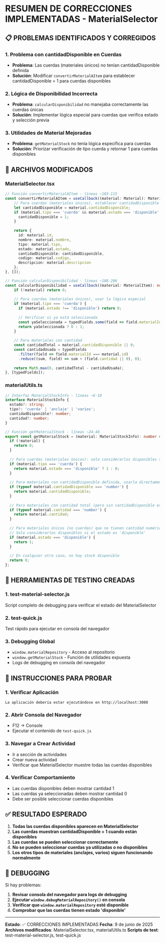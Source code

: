 # RESUMEN DE CORRECCIONES IMPLEMENTADAS - MaterialSelector

## 📋 PROBLEMAS IDENTIFICADOS Y CORREGIDOS

### 1. **Problema con cantidadDisponible en Cuerdas**
- **Problema**: Las cuerdas (materiales únicos) no tenían cantidadDisponible definida
- **Solución**: Modificar `convertirMaterialAItem` para establecer cantidadDisponible = 1 para cuerdas disponibles

### 2. **Lógica de Disponibilidad Incorrecta**
- **Problema**: `calcularDisponibilidad` no manejaba correctamente las cuerdas únicas
- **Solución**: Implementar lógica especial para cuerdas que verifica estado y selección previa

### 3. **Utilidades de Material Mejoradas**
- **Problema**: `getMaterialStock` no tenía lógica específica para cuerdas
- **Solución**: Priorizar verificación de tipo cuerda y retornar 1 para cuerdas disponibles

## 🔧 ARCHIVOS MODIFICADOS

### MaterialSelector.tsx
```typescript
// Función convertirMaterialAItem - líneas ~103-115
const convertirMaterialAItem = useCallback((material: Material): MaterialItem => {
    // Para cuerdas (materiales únicos), establecer cantidadDisponible = 1 si están disponibles
    let cantidadDisponible = material.cantidadDisponible;
    if (material.tipo === 'cuerda' && material.estado === 'disponible' && cantidadDisponible === undefined) {
      cantidadDisponible = 1;
    }
    
    return {
      id: material.id,
      nombre: material.nombre,
      tipo: material.tipo,
      estado: material.estado,
      cantidadDisponible: cantidadDisponible,
      codigo: material.codigo,
      descripcion: material.descripcion
    };
}, []);

// Función calcularDisponibilidad - líneas ~188-206
const calcularDisponibilidad = useCallback((material: MaterialItem): number => {
    if (!material) return 0;
    
    // Para cuerdas (materiales únicos), usar la lógica especial
    if (material.tipo === 'cuerda') {
      if (material.estado !== 'disponible') return 0;
      
      // Verificar si ya está seleccionada
      const yaSeleccionada = typedFields.some(field => field.materialId === material.id);
      return yaSeleccionada ? 0 : 1;
    }
    
    // Para materiales con cantidad
    const cantidadTotal = material.cantidadDisponible || 0;
    const cantidadUsada = typedFields
      .filter(field => field.materialId === material.id)
      .reduce((sum, field) => sum + (field.cantidad || 0), 0);
    
    return Math.max(0, cantidadTotal - cantidadUsada);
}, [typedFields]);
```

### materialUtils.ts
```typescript
// Interfaz MaterialStockInfo - líneas ~6-10
interface MaterialStockInfo {
  estado?: string;
  tipo?: 'cuerda' | 'anclaje' | 'varios';
  cantidadDisponible?: number;
  cantidad?: number;
}

// Función getMaterialStock - líneas ~24-46
export const getMaterialStock = (material: MaterialStockInfo): number => {
  if (!material) {
    return 0;
  }
  
  // Para cuerdas (materiales únicos): solo considerarlos disponibles si el estado es 'disponible'
  if (material.tipo === 'cuerda') {
    return material.estado === 'disponible' ? 1 : 0;
  }
  
  // Para materiales con cantidadDisponible definida, usarla directamente
  if (typeof material.cantidadDisponible === 'number') {
    return material.cantidadDisponible;
  }
  
  // Para materiales con cantidad total (pero sin cantidadDisponible específica)
  if (typeof material.cantidad === 'number') {
    return material.cantidad;
  }
  
  // Para materiales únicos (no cuerdas) que no tienen cantidad numérica:
  // Solo considerarlos disponibles si el estado es 'disponible'
  if (material.estado === 'disponible') {
    return 1;
  }
  
  // En cualquier otro caso, no hay stock disponible
  return 0;
};
```

## 🧪 HERRAMIENTAS DE TESTING CREADAS

### 1. **test-material-selector.js**
Script completo de debugging para verificar el estado del MaterialSelector

### 2. **test-quick.js**
Test rápido para ejecutar en consola del navegador

### 3. **Debugging Global**
- `window.materialRepository` - Acceso al repositorio
- `window.getMaterialStock` - Función de utilidades expuesta
- Logs de debugging en consola del navegador

## 📝 INSTRUCCIONES PARA PROBAR

### 1. **Verificar Aplicación**
```
La aplicación debería estar ejecutándose en http://localhost:3000
```

### 2. **Abrir Consola del Navegador**
- F12 → Console
- Ejecutar el contenido de `test-quick.js`

### 3. **Navegar a Crear Actividad**
- Ir a sección de actividades
- Crear nueva actividad
- Verificar que MaterialSelector muestre todas las cuerdas disponibles

### 4. **Verificar Comportamiento**
- Las cuerdas disponibles deben mostrar cantidad 1
- Las cuerdas ya seleccionadas deben mostrar cantidad 0
- Debe ser posible seleccionar cuerdas disponibles

## ✅ RESULTADO ESPERADO

1. **Todas las cuerdas disponibles aparecen en MaterialSelector**
2. **Las cuerdas muestran cantidadDisponible = 1 cuando están disponibles**
3. **Las cuerdas se pueden seleccionar correctamente**
4. **No se pueden seleccionar cuerdas ya utilizadas o no disponibles**
5. **Los otros tipos de materiales (anclajes, varios) siguen funcionando normalmente**

## 🐛 DEBUGGING

Si hay problemas:

1. **Revisar consola del navegador para logs de debugging**
2. **Ejecutar `window.debugMaterialRepository()` en consola**
3. **Verificar que `window.materialRepository` esté disponible**
4. **Comprobar que las cuerdas tienen estado 'disponible'**

---

**Estado**: ✅ CORRECCIONES IMPLEMENTADAS
**Fecha**: 9 de junio de 2025
**Archivos modificados**: MaterialSelector.tsx, materialUtils.ts
**Scripts de test**: test-material-selector.js, test-quick.js
